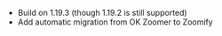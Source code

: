 - Build on 1.19.3 (though 1.19.2 is still supported)
- Add automatic migration from OK Zoomer to Zoomify
